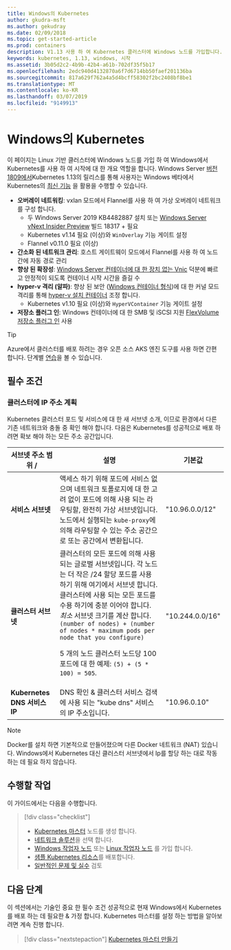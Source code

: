 ```yaml
---
title: Windows의 Kubernetes
author: gkudra-msft
ms.author: gekudray
ms.date: 02/09/2018
ms.topic: get-started-article
ms.prod: containers
description: V1.13 사용 하 여 Kubernetes 클러스터에 Windows 노드를 가입합니다.
keywords: kubernetes, 1.13, windows, 시작
ms.assetid: 3b05d2c2-4b9b-42b4-a61b-702df35f5b17
ms.openlocfilehash: 2edc940d4132870a6f7d6714bb50faef201136ba
ms.sourcegitcommit: 817a629f762a4a5d4bcff58302f2bc2408bf8be1
ms.translationtype: MT
ms.contentlocale: ko-KR
ms.lasthandoff: 03/07/2019
ms.locfileid: "9149913"
---
```

# <a name="kubernetes-on-windows"></a>Windows의 Kubernetes #
이 페이지는 Linux 기반 클러스터에 Windows 노드를 가입 하 여 Windows에서 Kubernetes를 사용 하 여 시작에 대 한 개요 역할을 합니다. Windows Server [버전 1809에서](https://docs.microsoft.com/en-us/windows-server/get-started/whats-new-in-windows-server-1809#container-networking-with-kubernetes)Kubernetes 1.13의 릴리스를 통해 사용자는 Windows 베타에서 Kubernetes의 [최신 기능](https://kubernetes.io/docs/getting-started-guides/windows/#supported-features) 을 활용을 수행할 수 있습니다.

  - **오버레이 네트워킹**: vxlan 모드에서 Flannel를 사용 하 여 가상 오버레이 네트워크를 구성 합니다.
    - 두 Windows Server 2019 KB4482887 설치 또는 [Windows Server vNext Insider Preview](https://blogs.windows.com/windowsexperience/tag/windows-insider-program/) 빌드 18317 + 필요
    - Kubernetes v1.14 필요 (이상)와 `WinOverlay` 기능 게이트 설정
    - Flannel v0.11.0 필요 (이상)
  - **간소화 된 네트워크 관리**: 호스트 게이트웨이 모드에서 Flannel를 사용 하 여 노드 간에 자동 경로 관리
  - **향상 된 확장성**: [Windows Server 컨테이너에 대 한 장치 없는 Vnic](https://blogs.technet.microsoft.com/networking/2018/04/27/network-start-up-and-performance-improvements-in-windows-10-spring-creators-update-and-windows-server-version-1803/) 덕분에 빠르고 안정적이 되도록 컨테이너 시작 시간을 즐길 수
  - **hyper-v 격리 (알파)**: 향상 된 보안 ([Windows 컨테이너 형식](https://docs.microsoft.com/en-us/virtualization/windowscontainers/about/#windows-container-types))에 대 한 커널 모드 격리를 통해 [hyper-v 설치 컨테이너](https://kubernetes.io/docs/getting-started-guides/windows/#hyper-v-containers) 조정 합니다.
    - Kubernetes v1.10 필요 (이상)와 `HyperVContainer` 기능 게이트 설정
  - **저장소 플러그 인**: Windows 컨테이너에 대 한 SMB 및 iSCSI 지원 [FlexVolume 저장소 플러그 인](https://github.com/Microsoft/K8s-Storage-Plugins) 사용

> [!TIP] 
> Azure에서 클러스터를 배포 하려는 경우 오픈 소스 AKS 엔진 도구를 사용 하면 간편 합니다. 단계별 [연습](https://github.com/Azure/aks-engine/blob/master/docs/topics/windows.md)을 볼 수 있습니다.

## <a name="prerequisites"></a>필수 조건 ##

### <a name="plan-ip-addressing-for-your-cluster"></a>클러스터에 IP 주소 계획 ###
<a name="definitions"></a>Kubernetes 클러스터 포드 및 서비스에 대 한 새 서브넷 소개, 이므로 환경에서 다른 기존 네트워크와 충돌 중 확인 해야 합니다. 다음은 Kubernetes를 성공적으로 배포 하려면 확보 해야 하는 모든 주소 공간입니다.

| 서브넷 주소 범위 / | 설명 | 기본값 |
| --------- | ------------- | ------------- |
| <a name="service-subnet-def"></a>**서비스 서브넷** | 액세스 하기 위해 포드에 서비스 없으며 네트워크 토폴로지에 대 한 고려 없이 포드에 의해 사용 되는 라우팅할, 완전히 가상 서브넷입니다. 노드에서 실행되는 `kube-proxy`에 의해 라우팅할 수 있는 주소 공간으로 또는 공간에서 변환됩니다. | "10.96.0.0/12" |
| <a name="cluster-subnet-def"></a>**클러스터 서브넷** |  클러스터의 모든 포드에 의해 사용 되는 글로벌 서브넷입니다. 각 노드는 더 작은 /24 할당 포드를 사용 하기 위해 여기에서 서브넷 합니다. 클러스터에 사용 되는 모든 포드를 수용 하기에 충분 이어야 합니다. *최소* 서브넷 크기를 계산 합니다. `(number of nodes) + (number of nodes * maximum pods per node that you configure)` <p/>5 개의 노드 클러스터 노드당 100 포드에 대 한 예제: `(5) + (5 *  100) = 505`.  | "10.244.0.0/16" |
| **Kubernetes DNS 서비스 IP** | DNS 확인 & 클러스터 서비스 검색에 사용 되는 "kube dns" 서비스의 IP 주소입니다. | "10.96.0.10" |
> [!NOTE]
> Docker를 설치 하면 기본적으로 만들어졌으며 다른 Docker 네트워크 (NAT) 있습니다. Windows에서 Kubernetes 대신 클러스터 서브넷에서 Ip를 할당 하는 대로 작동 하는 데 필요 하지 않습니다.



## <a name="what-you-will-accomplish"></a>수행할 작업 ##

이 가이드에서는 다음을 수행합니다.

> [!div class="checklist"]
> * [Kubernetes 마스터](./creating-a-linux-master.md) 노드를 생성 합니다.  
> * [네트워크 솔루션](./network-topologies.md)을 선택 합니다.  
> * [Windows 작업자 노드](./joining-windows-workers.md) 또는 [Linux 작업자 노드](./joining-linux-workers.md) 를 가입 합니다.  
> * [샘플 Kubernetes 리소스](./deploying-resources.md)를 배포합니다.  
> * [일반적인 문제 및 실수](./common-problems.md) 검토

## <a name="next-steps"></a>다음 단계 ##
이 섹션에서는 기술인 중요 한 필수 조건 성공적으로 현재 Windows에서 Kubernetes를 배포 하는 데 필요한 & 가정 합니다. Kubernetes 마스터를 설정 하는 방법을 알아보려면 계속 진행 합니다.

> [!div class="nextstepaction"]
> [Kubernetes 마스터 만들기](./creating-a-linux-master.md)